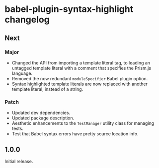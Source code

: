 # babel-plugin-syntax-highlight changelog

## Next

### Major

- Changed the API from importing a template literal tag, to leading an untagged template literal with a comment that specifies the Prism.js language.
- Removed the now redundant `moduleSpecifier` Babel plugin option.
- Syntax highlighted template literals are now replaced with another template literal, instead of a string.

### Patch

- Updated dev dependencies.
- Updated package description.
- Aesthetic enhancements to the `TestManager` utility class for managing tests.
- Test that Babel syntax errors have pretty source location info.

## 1.0.0

Initial release.
